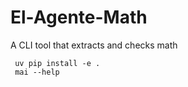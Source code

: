 # El-Agente-Math
A CLI tool that extracts and checks math

```shell
 uv pip install -e .
 mai --help
```